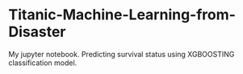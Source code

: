 # Titanic-Machine-Learning-from-Disaster
My jupyter notebook. Predicting survival status using XGBOOSTING classification model.
